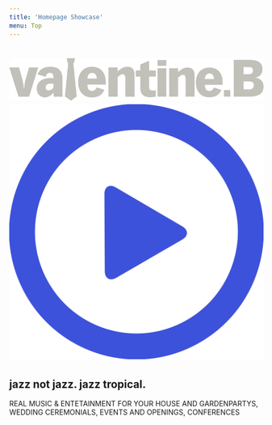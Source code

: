 ```yaml
---
title: 'Homepage Showcase'
menu: Top
---
```


# ![Valentine B](schrift.svg)  [![](playb.svg?resize=50,50)](De%20La%20Soul%20-%20Ring%20Ring%20Ring%20%28Ha%20Ha%20Hey%29_test.mp3)
## jazz not jazz. jazz tropical.
REAL MUSIC & ENTETAINMENT FOR YOUR HOUSE AND GARDENPARTYS, WEDDING CEREMONIALS, EVENTS AND OPENINGS, CONFERENCES